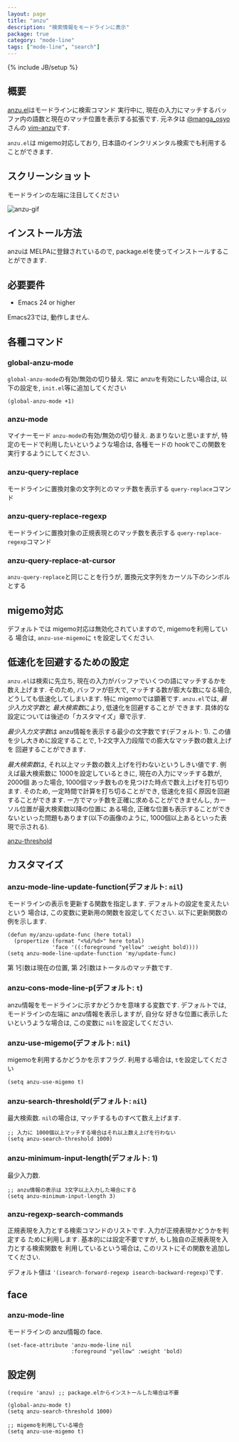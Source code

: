 ```yaml
---
layout: page
title: "anzu"
description: "検索情報をモードラインに表示"
package: true
category: "mode-line"
tags: ["mode-line", "search"]
---
```

{% include JB/setup %}

## 概要

[anzu.el](https://github.com/syohex/emacs-anzu)はモードラインに検索コマンド
実行中に, 現在の入力にマッチするバッファ内の語数と現在のマッチ位置を表示する拡張です.
元ネタは [@manga_osyo](https://twitter.com/manga_osyo)さんの [vim-anzu](https://github.com/osyo-manga/vim-anzu)です.


`anzu.el`は migemo対応しており, 日本語のインクリメンタル検索でも利用することができます.


## スクリーンショット
モードラインの左端に注目してください

![anzu-gif](https://github.com/syohex/emacs-anzu/raw/master/image/anzu.gif)


## インストール方法

anzuは MELPAに登録されているので, package.elを使ってインストールすることができます.


## 必要要件

* Emacs 24 or higher

Emacs23では, 動作しません.


## 各種コマンド

### global-anzu-mode

`global-anzu-mode`の有効/無効の切り替え. 常に anzuを有効にしたい場合は,
以下の設定を, `init.el`等に追加してください

```common-lisp
(global-anzu-mode +1)
```

### anzu-mode

マイナーモード `anzu-mode`の有効/無効の切り替え. あまりないと思いますが,
特定のモードで利用したいというような場合は, 各種モードの hookでこの関数を
実行するようにしてください.

### anzu-query-replace

モードラインに置換対象の文字列とのマッチ数を表示する `query-replace`コマンド

### anzu-query-replace-regexp

モードラインに置換対象の正規表現とのマッチ数を表示する `query-replace-regexp`コマンド

### anzu-query-replace-at-cursor

`anzu-query-replace`と同じことを行うが, 置換元文字列をカーソル下のシンボルとする


## migemo対応
デフォルトでは migemo対応は無効化されていますので, migemoを利用している
場合は, `anzu-use-migemo`に `t`を設定してください.


## 低速化を回避するための設定
`anzu.el`は検索に先立ち, 現在の入力がバッファでいくつの語にマッチするかを
数え上げます. そのため, バッファが巨大で, マッチする数が膨大な数になる場合,
どうしても低速化してしまいます. 特に migemoでは顕著です.
`anzu.el`では, *最少入力文字数*と *最大検索数*により, 低速化を回避することが
できます. 具体的な設定については後述の「カスタマイズ」章で示す.


*最少入力文字数*は anzu情報を表示する最少の文字数です(デフォルト: 1).
この値を少し大きめに設定することで, 1-2文字入力段階での膨大なマッチ数の数え上げを
回避することができます.


*最大検索数*は, それ以上マッチ数の数え上げを行わないというしきい値です.
例えば最大検索数に 1000を設定しているときに, 現在の入力にマッチする数が, 2000個
あった場合, 1000個マッチ数ものを見つけた時点で数え上げを打ち切ります. そのため,
一定時間で計算を打ち切ることができ, 低速化を招く原因を回避することができます.
一方でマッチ数を正確に求めることができませんし, カーソル位置が最大検索数以降の位置に
ある場合, 正確な位置も表示することができないといった問題もあります(以下の画像のように,
1000個以上あるといった表現で示される).


[anzu-threshold](https://github.com/syohex/emacs-anzu/blob/master/image/anzu-threshold.png)


## カスタマイズ

### anzu-mode-line-update-function(デフォルト: `nil`)

モードラインの表示を更新する関数を指定します. デフォルトの設定を変えたいという
場合は, この変数に更新用の関数を設定してください. 以下に更新関数の例を示します.

```common-lisp
(defun my/anzu-update-func (here total)
  (propertize (format "<%d/%d>" here total)
              'face '((:foreground "yellow" :weight bold))))
(setq anzu-mode-line-update-function 'my/update-func)
```

第 1引数は現在の位置, 第 2引数はトータルのマッチ数です.


### anzu-cons-mode-line-p(デフォルト: `t`)
anzu情報をモードラインに示すかどうかを意味する変数です.
デフォルトでは, モードラインの左端に anzu情報を表示しますが, 自分な
好きな位置に表示したいというような場合は, この変数に `nil`を設定してください.


### anzu-use-migemo(デフォルト: `nil`)
migemoを利用するかどうかを示すフラグ. 利用する場合は, `t`を設定してください

```common-lisp
(setq anzu-use-migemo t)
```

### anzu-search-threshold(デフォルト: `nil`)
最大検索数. `nil`の場合は, マッチするものすべて数え上げます.

```common-lisp
;; 入力に 1000個以上マッチする場合はそれ以上数え上げを行わない
(setq anzu-search-threshold 1000)
```


### anzu-minimum-input-length(デフォルト: 1)
最少入力数.

```common-lisp
;; anzu情報の表示は 3文字以上入力した場合にする
(setq anzu-minimum-input-length 3)
```


### anzu-regexp-search-commands
正規表現を入力とする検索コマンドのリストです. 入力が正規表現かどうかを判定する
ために利用します. 基本的には設定不要ですが, もし独自の正規表現を入力とする検索関数を
利用しているという場合は, このリストにその関数を追加してください.


デフォルト値は `'(isearch-forward-regexp isearch-backward-regexp)`です.


## face

### anzu-mode-line
モードラインの anzu情報の face.

```common-lisp
(set-face-attribute 'anzu-mode-line nil
                    :foreground "yellow" :weight 'bold)
```

## 設定例

```common-lisp
(require 'anzu) ;; package.elからインストールした場合は不要

(global-anzu-mode t)
(setq anzu-search-threshold 1000)

;; migemoを利用している場合
(setq anzu-use-migemo t)
```
